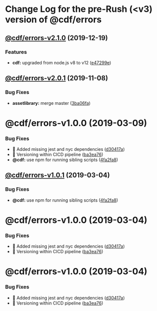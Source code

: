 # Change Log for the pre-Rush (<v3) version of @cdf/errors

## [@cdf/errors-v2.1.0](@cdf/errors-v2.0.1...@cdf/errors-v2.1.0) (2019-12-19)

### Features

- **cdf:** upgraded from node.js v8 to v12 ([e47299e](e47299ee399acf6554a0845048c4fed99251c2b1))

## [@cdf/errors-v2.0.1](@cdf/errors-v2.0.0...@cdf/errors-v2.0.1) (2019-11-08)

### Bug Fixes

- **assetlibrary:** merge master ([3ba06fa](3ba06fa9fc5b264ceaed0f97ccf45fab97d57a08))

# @cdf/errors-v1.0.0 (2019-03-09)

### Bug Fixes

- 🐛 Added missing jest and nyc dependencies ([d30417a](d30417a))
- 🐛 Versioning within CICD pipeline ([ba3ea76](ba3ea76))
- **@cdf:** use npm for running sibling scripts ([4fa2fa8](4fa2fa8))

## [@cdf/errors-v1.0.1](@cdf/errors-v1.0.0...@cdf/errors-v1.0.1) (2019-03-04)

### Bug Fixes

- **@cdf:** use npm for running sibling scripts ([4fa2fa8](4fa2fa8))

# @cdf/errors-v1.0.0 (2019-03-04)

### Bug Fixes

- 🐛 Added missing jest and nyc dependencies ([d30417a](d30417a))
- 🐛 Versioning within CICD pipeline ([ba3ea76](ba3ea76))

# @cdf/errors-v1.0.0 (2019-03-04)

### Bug Fixes

- 🐛 Added missing jest and nyc dependencies ([d30417a](d30417a))
- 🐛 Versioning within CICD pipeline ([ba3ea76](ba3ea76))
